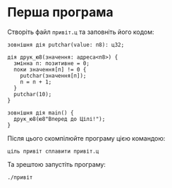 # Перша програма

Створіть файл `привіт.ц` та заповніть його кодом:

```ціль
зовнішня дія putchar(value: п8): ц32;

дія друк_ю8(значення: адреса<п8>) {
  змінна п: позитивне = 0;
  поки значення[п] != 0 {
    putchar(значення[п]);
    п = п + 1;
  }
  putchar(10);
}

зовнішня дія main() {
  друк_ю8(ю8"Вперед до Цілі!");
}
```

Після цього скомпілюйте програму цією командою:

```shell
ціль привіт сплавити привіт.ц
```

Та зрештою запустіть програму:

```shell
./привіт
```
